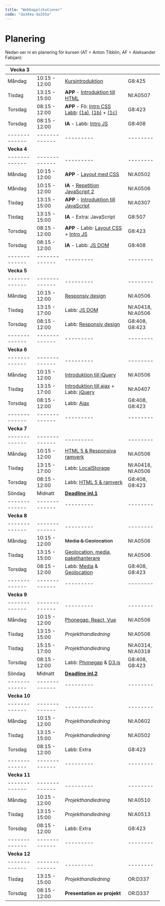 ```yaml
---
title: "Webbapplikationer"
code: "da344a-da355a"
---
```


# Planering

Nedan ser ni en planering för kursen (AT = Anton Tibblin, AF = Aleksander Fabijan):

| Vecka 3 | | | |
| ------------- |-------------| ---------| -------- |
| Måndag | 10:15 - 12:00 | [Kursintroduktion](lectures/le1.html) | G8:425 | AT
| Tisdag | 13:15 - 15:00 | **APP** - [Introduktion till HTML](lectures/le2.html) | NI:A0507 | AT
| Torsdag| 08:15 - 12:00 | **APP** - Fö: [Intro CSS Labb](lectures/le4.html): [(1a)](exercises/ex1.html), [(1b)](exercises/ex2.html) + [(1c)](exercises/ex3.html) | G8:423 | AT
| Torsdag| 08:15 - 12:00 | **IA** - Labb: [Intro JS](exercises/ex5.html) | G8:408 | AF
| ------------- |-------------| ---------| -------- |
| **Vecka 4** | | | |
| ------------- |-------------| ---------| -------- |
| Måndag | 10:15 - 12:00 | **APP** - [Layout med CSS](lectures/le5.html) | NI:A0502	 | AT
| Måndag | 10:15 - 12:00 | **IA** - [Repetition JavaScript 2](lectures/le6.html) | NI:A0506 | AF
| Tisdag | 13:15 - 15:00 | **APP** - [Introduktion till JavaScript](lectures/le7.html)| NI:A0307 | AT
| Tisdag | 13:15 - 15:00 | **IA** - Extra: JavaScript | G8:507 | AF
| Torsdag| 08:15 - 12:00 | **APP** - Labb: [Layout CSS](exercises/ex4.html) + [Intro JS](exercises/ex5.html) | G8:423 | AT
| Torsdag| 08:15 - 12:00 | **IA** - Labb: [JS DOM](exercises/ex6.html)| G8:408 | AF
| ------------- |-------------| ---------| -------- |
| **Vecka 5** | | | |
| ------------- |-------------| ---------| -------- |
| Måndag | 10:15 - 12:00 | [Responsiv design](lectures/le8.html)| NI:A0506 | AT
| Tisdag | 13:15 - 17:00 | Labb: [JS DOM](exercises/ex6.html)  | 	NI:A0418, NI:A0506 | AT + AF
| Torsdag| 08:15 - 12:00 | Labb: [Responsiv design](exercises/ex7.html) | G8:408, G8:423 | AT + AF
| ------------- |-------------| ---------| -------- |
| **Vecka 6** | | | |
| ------------- |-------------| ---------| -------- |
| Måndag | 10:15 - 12:00 | [Introduktion till jQuery](lectures/le9.html) | NI:A0506 | AT
| Tisdag | 13:15 - 17:00 | [Introduktion till ajax](lectures/le10.html) + Labb: [jQuery](exercises/ex8.html)  | NI:A0407 | AT
| Torsdag| 08:15 - 12:00 | Labb: [Ajax](exercises/ex9.html)  | G8:408, G8:423 | AT
| ------------- |-------------| ---------| -------- |
| **Vecka 7** | | | |
| ------------- |-------------| ---------| -------- |
| Måndag | 10:15 - 12:00 | [HTML 5 & Responsiva ramverk](lectures/le11.html)  | NI:A0506 | AT
| Tisdag | 13:15 - 17:00 | Labb: [LocalStorage](exercises/ex10.html) | NI:A0418, NI:A0506 | AT
| Torsdag| 08:15 - 12:00 | Labb: [HTML 5 & ramverk](exercises/ex11.html)   | G8:408, G8:423 | AT
| Söndag | Midnatt | [**Deadline inl.1**](assignments/as1.html) | | |
| ------------- |-------------| ---------| -------- |
| **Vecka 8** | | | |
| ------------- |-------------| ---------| -------- |
| Måndag | 10:15 - 12:00 | <del>Media & Geolocation</del> | NI:A0506 | AT
| Tisdag | 13:15 - 15:00 | [Geolocation, media, pakethanterare](lectures/le12.html) | NI:A0506 | AT
| Torsdag| 08:15 - 12:00 | Labb: [Media](exercises/ex13.html) & [Geolocation](exercises/ex12.html)  | G8:408, G8:423 | AT
| ------------- |-------------| ---------| -------- |
| **Vecka 9** | | | |
| ------------- |-------------| ---------| -------- |
| Måndag | 10:15 - 12:00 | [Phonegap, React, Vue](lectures/le13.html) | NI:A0506 | AT
| Tisdag | 13:15 - 15:00 | *Projekthandledning* | NI:A0506 | AT
| Tisdag | 15:15 - 17:00 | *Projekthandledning* | NI:A0314, NI:A0318 | AT
| Torsdag| 08:15 - 12:00 | Labb: [Phonegap](exercises/ex15.html) & [D3.js](exercises/ex14.html) | G8:408, G8:423 | AT
| Söndag | Midnatt | [**Deadline inl.2**](assignments/as2.html) | | |
| ------------- |-------------| ---------| -------- |
| **Vecka 10** | | | |
| ------------- |-------------| ---------| -------- |
| Måndag | 10:15 - 12:00 | *Projekthandledning* | NI:A0602 | AT, AF
| Tisdag | 13:15 - 15:00 | *Projekthandledning* | NI:A0502 | AT, AF
| Torsdag| 08:15 - 12:00 | Labb: Extra | G8:423 | AF
| ------------- |-------------| ---------| -------- |
| **Vecka 11** | | | |
| ------------- |-------------| ---------| -------- |
| Måndag | 10:15 - 12:00 | *Projekthandledning* | NI:A0510 | AT, AF
| Tisdag | 13:15 - 15:00 | *Projekthandledning* | NI:A0513 | AT, AF
| Torsdag| 08:15 - 12:00 | Labb: Extra | G8:423 | AT
| ------------- |-------------| ---------| -------- |
| **Vecka 12** | | | |
| ------------- |-------------| ---------| -------- |
| Tisdag | 13:15 - 15:00 | *Projekthandledning* | OR:D337 | AT, AF
| Torsdag| 08:15 - 12:00 | **Presentation av projekt** | OR:D337 | AT

